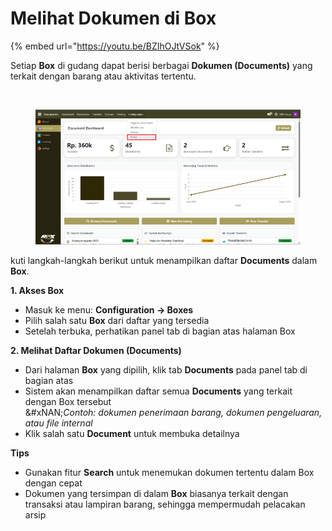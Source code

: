 # Melihat Dokumen di Box

{% embed url="https://youtu.be/BZIhOJtVSok" %}

Setiap **Box** di gudang dapat berisi berbagai **Dokumen (Documents)** yang terkait dengan barang atau aktivitas tertentu.

<figure><img src="https://document-management-system-1.gitbook.io/document-management-system/~gitbook/image?url=https%3A%2F%2F1011768869-files.gitbook.io%2F%7E%2Ffiles%2Fv0%2Fb%2Fgitbook-x-prod.appspot.com%2Fo%2Fspaces%252FLEturytqtHGPsYdglHaB%252Fuploads%252Fl9CVKCuj9oaPMzf697MW%252FDesain%2520tanpa%2520judul%2520%2848%29.png%3Falt%3Dmedia%26token%3D4e66a73e-2d7d-4905-9adf-6866fa43cfe9&#x26;width=768&#x26;dpr=4&#x26;quality=100&#x26;sign=fa534f6f&#x26;sv=2" alt=""><figcaption></figcaption></figure>

<figure><img src="../../../.gitbook/assets/image (11).png" alt=""><figcaption></figcaption></figure>

kuti langkah-langkah berikut untuk menampilkan daftar **Documents** dalam **Box**.

**1. Akses Box**

* Masuk ke menu: **Configuration → Boxes**
* Pilih salah satu **Box** dari daftar yang tersedia
* Setelah terbuka, perhatikan panel tab di bagian atas halaman Box

**2. Melihat Daftar Dokumen (Documents)**

* Dari halaman **Box** yang dipilih, klik tab **Documents** pada panel tab di bagian atas
* Sistem akan menampilkan daftar semua **Documents** yang terkait dengan Box tersebut\
  &#xNAN;_&#x43;ontoh: dokumen penerimaan barang, dokumen pengeluaran, atau file internal_
* Klik salah satu **Document** untuk membuka detailnya

**Tips**

* Gunakan fitur **Search** untuk menemukan dokumen tertentu dalam Box dengan cepat
* Dokumen yang tersimpan di dalam **Box** biasanya terkait dengan transaksi atau lampiran barang, sehingga mempermudah pelacakan arsip
